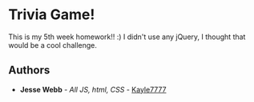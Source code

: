 # Trivia Game!

This is my 5th week homework!! :)
I didn't use any jQuery, I thought that would be a cool challenge.

## Authors

* **Jesse Webb** - *All JS, html, CSS* - [Kayle7777](https://github.com/kayle7777)
